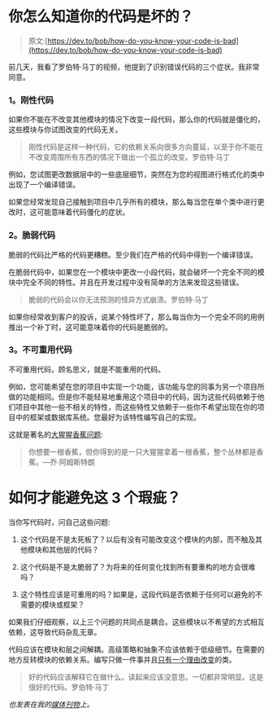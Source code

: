# 你怎么知道你的代码是坏的？

> 原文:[https://dev.to/bob/how-do-you-know-your-code-is-bad](https://dev.to/bob/how-do-you-know-your-code-is-bad)

前几天，我看了罗伯特·马丁的视频，他提到了识别错误代码的三个症状。我非常同意。

### 1。刚性代码

如果你不能在不改变其他模块的情况下改变一段代码，那么你的代码就是僵化的，这些模块与你试图改变的代码无关。

> 刚性代码是这样一种代码，它的依赖关系向很多方向蔓延，以至于你不能在不改变周围所有东西的情况下做出一个孤立的改变。罗伯特·马丁

例如，您试图更改数据层中的一些底层细节，突然在为您的视图进行格式化的类中出现了一个编译错误。

如果您经常发现自己接触到项目中几乎所有的模块，那么每当您在单个类中进行更改时，这可能意味着代码僵化的症状。

### 2。脆弱代码

脆弱的代码比严格的代码更糟糕。至少我们在严格的代码中得到一个编译错误。

在脆弱代码中，如果您在一个模块中更改一小段代码，就会破坏一个完全不同的模块中完全不同的特性。并且在开发过程中没有简单的方法来发现这些错误。

> 脆弱的代码会以你无法预测的怪异方式崩溃。罗伯特·马丁

如果你经常收到客户的投诉，说某个特性坏了，那么每当你为一个完全不同的用例推出一个补丁时，这可能意味着你的代码是脆弱的。

### 3。不可重用代码

不可重用代码，顾名思义，就是不能重用的代码。

例如，您可能希望在您的项目中实现一个功能，该功能与您的同事为另一个项目所做的功能相同。但是你不能轻易地重用这个项目中的代码，因为这些代码依赖于他们项目中其他一些不相关的特性，而这些特性又依赖于一些你不希望出现在你的项目中的框架或数据库系统。您最好为该特性编写自己的实现。

这就是著名的[大猩猩香蕉问题](https://www.johndcook.com/blog/2011/07/19/you-wanted-banana/):

> 你想要一根香蕉，但你得到的是一只大猩猩拿着一根香蕉，整个丛林都是香蕉。—乔·阿姆斯特朗

# 如何才能避免这 3 个瑕疵？

当你写代码时，问自己这些问题:

1.  这个代码是不是太死板了？以后有没有可能改变这个模块的内部，而不触及其他模块和其他层的代码？

2.  这个代码是不是太脆弱了？为将来的任何变化找到所有要重构的地方会很难吗？

3.  这个特性应该是可重用的吗？如果是，这段代码是否依赖于任何可以避免的不需要的模块或框架？

如果我们仔细观察，以上三个问题的共同点是耦合。这些模块以不希望的方式相互依赖，这导致代码杂乱无章。

代码应该在模块和层之间解耦。高级策略和抽象不应该依赖于低级细节。在需要的地方反转模块的依赖关系。编写只做一件事并且[只有一个理由改变](https://8thlight.com/blog/uncle-bob/2014/05/08/SingleReponsibilityPrinciple.html)的类。

> 好的代码应该解释它在做什么。读起来应该没意思。一切都非常明显。这是很好的代码。罗伯特·马丁

*也发表在我的[媒体刊物](https://medium.com/thoughts-overflow/how-do-you-know-your-code-is-bad-c76359be9c3b)上。*